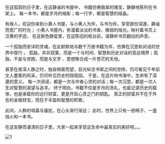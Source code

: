 在这孤寂的日子里，在这静谧的书屋中，
书籍仿佛翡翠的瑰宝，静静地陈列在书架上。
每一本书，都是岁月的缩影；每一行字，都是智慧的结晶。

有缘人，欢迎你来到小黄人书屋，与小黄人为伴，与书为伴，享受那份深邃、静谧而宽广的时光；
小黄人书屋内，弥漫着淡淡的书香，微弱的烛光，映衬着书页上泛黄的字迹。
在这紫色静室里，在这陈旧的柜台前，请静听书页翻动的声音。

一个孤独而安详的灵魂，在此默默地与数千万册书籍为伴，仿佛在沉思和对话的世界中穿行
。
孤独，并非寂寞，而是一个与时间、智慧和历史对话的高远境界；孤独，不是与世困，而是与文字
、思想聚合成一片苍茫的天地。

甚至在夜深人静之时，独自倚窗而望，目光纵览书架之间的空隙，仍可看见千年前文人墨客的风采，仍可听见历史的隐隐回。
于是，在这片响书海中，生命有了深邃的意义。
每一次阅读，都是一次与作者心灵的对话；每一次沉思，都是一次人生对智慧的渴望与追寻。
终于明白，书籍不仅是岁月的洗礼，也是记录历史的载体，也是承载你的远行财富，更是开启心灵之门的钥匙。
真正的财富并不在于外在的金银财宝，而在于丰盈和智慧的积累。

此间，人群的喧嚣与骚扰，在心头渐行渐远；
此时，世界上只有一把椅子、一盏烛火和一本书。

在这安静而凄清的日子里，大家一起来享受这生命中最真实的美好吧。。。


![1](https://github.com/user-attachments/assets/181583ae-585e-4215-9723-31b02e3b2293)

